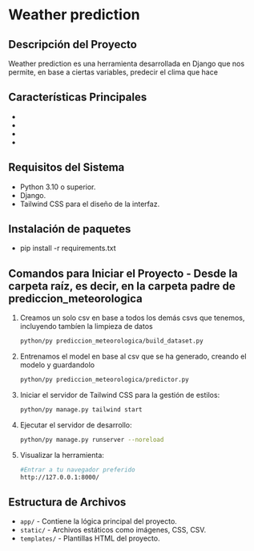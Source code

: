 # Weather prediction

## Descripción del Proyecto

Weather prediction es una herramienta desarrollada en Django que nos permite, en base a ciertas variables, predecir el clima que hace

## Características Principales

-
-
-
-

## Requisitos del Sistema

- Python 3.10 o superior.
- Django.
- Tailwind CSS para el diseño de la interfaz.

## Instalación de paquetes

- pip install -r requirements.txt

## Comandos para Iniciar el Proyecto - Desde la carpeta raíz, es decir, en la carpeta padre de prediccion_meteorologica

1. Creamos un solo csv en base a todos los demás csvs que tenemos, incluyendo tambíen la limpieza de datos
   ```bash
   python/py prediccion_meteorologica/build_dataset.py
   ```
2. Entrenamos el model en base al csv que se ha generado, creando el modelo y guardandolo
   ```bash
   python/py prediccion_meteorologica/predictor.py
   ```
3. Iniciar el servidor de Tailwind CSS para la gestión de estilos:
   ```bash
   python/py manage.py tailwind start
   ```
4. Ejecutar el servidor de desarrollo:
   ```bash
   python/py manage.py runserver --noreload
   ```
5. Visualizar la herramienta:
   ```bash
   #Entrar a tu navegador preferido
   http://127.0.0.1:8000/
   ```

## Estructura de Archivos

- `app/` - Contiene la lógica principal del proyecto.
- `static/` - Archivos estáticos como imágenes, CSS, CSV.
- `templates/` - Plantillas HTML del proyecto.
